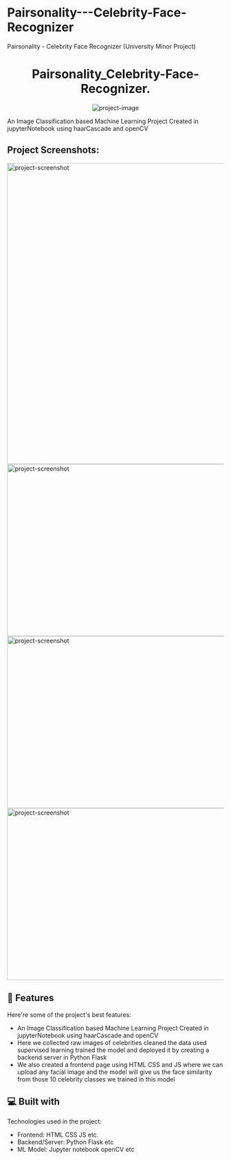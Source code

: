 # Pairsonality---Celebrity-Face-Recognizer
Pairsonality - Celebrity Face Recognizer (University Minor Project)


<h1 align="center" id="title">Pairsonality_Celebrity-Face-Recognizer.</h1>

<p align="center"><img src="https://socialify.git.ci/nikhilsharma-github/Pairsonality---Celebrity-Face-Recognizer/image?description=1&amp;forks=1&amp;language=1&amp;name=1&amp;owner=1&amp;pattern=Diagonal%20Stripes&amp;stargazers=1&amp;theme=Light" alt="project-image"></p>

<p id="description">An Image Classification based Machine Learning Project Created in jupyterNotebook using haarCascade and openCV</p>

<h2>Project Screenshots:</h2>

<img src="https://res.cloudinary.com/dg7vmgqxl/image/upload/v1694243393/Pairsonality%20Images/bkexsuhdcwr8u7wpatdk.jpg" alt="project-screenshot" width="800" height="700/">

<img src="https://res.cloudinary.com/dg7vmgqxl/image/upload/v1694243393/Pairsonality%20Images/ctpaff339vvkfuc1r9wa.jpg" alt="project-screenshot" width="800" height="400/">

<img src="https://res.cloudinary.com/dg7vmgqxl/image/upload/v1694243393/Pairsonality%20Images/bkkjyibbvncf9f6xo0gy.jpg" alt="project-screenshot" width="800" height="400/">

<img src="https://res.cloudinary.com/dg7vmgqxl/image/upload/v1694243392/Pairsonality%20Images/fmmletxvgz0or0wusbdx.jpg" alt="project-screenshot" width="800" height="400/">

  
  
<h2>🧐 Features</h2>

Here're some of the project's best features:

*   An Image Classification based Machine Learning Project Created in jupyterNotebook using haarCascade and openCV
*   Here we collected raw images of celebrities cleaned the data used supervised learning trained the model and deployed it by creating a backend server in Python Flask
*   We also created a frontend page using HTML CSS and JS where we can upload any facial image and the model will give us the face similarity from those 10 celebrity classes we trained in this model

  
  
<h2>💻 Built with</h2>

Technologies used in the project:

*   Frontend: HTML CSS JS etc.
*   Backend/Server: Python Flask etc
*   ML Model: Jupyter notebook openCV etc
